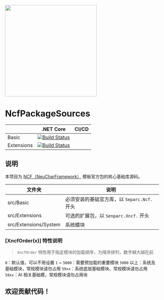 <img src="https://weixin.senparc.com/images/NCF/logo.png" width="300" />

# NcfPackageSources

|              |    .NET Core    |     CI/CD
|--------------|-----------------|---------------
|  Basic       | [![Build Status](https://mysenparc.visualstudio.com/NCF-and-PackageResources/_apis/build/status/NeuCharFramework.NcfPackageSources?branchName=master)](https://mysenparc.visualstudio.com/NCF-and-PackageResources/_build/latest?definitionId=48&branchName=master)
|  Extensions  | [![Build Status](https://mysenparc.visualstudio.com/NCF-and-PackageResources/_apis/build/status/NeuCharFramework.NcfPackageSources?branchName=master)](https://mysenparc.visualstudio.com/NCF-and-PackageResources/_build/latest?definitionId=48&branchName=master)


## 说明
本项目为 [NCF（NeuCharFramework）](https://github.com/NeuCharFramework/NCF) 模板官方包的核心基础库源码。


|    文件夹     |    说明         |
|--------------|-----------------|
|  src/Basic       |  必须安装的基础官方库，以 `Separc.Ncf.` 开头
|  src/Extensions  |  可选的扩展包，以 `Senparc.Xncf.` 开头
|  src/Extensions/System  | 系统模块

### [XncfOrder(x)] 特性说明

> `XncfOrder` 特性用于指定模块的加载顺序，为降序排列，数字越大越在前<br>

`0`：默认值，可以不用设置
`1` ~ `5000`：需要预加载的重要模块
`5000` 以上：系统及基础模块，常规模块请勿占用
`59xx`：系统底层基础模块，常规模块请勿占用
`58xx`：AI 相关基础模，常规模块请勿占用块

## 欢迎贡献代码！
